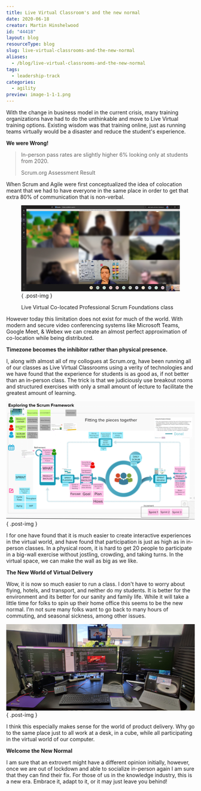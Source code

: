 ```yaml
---
title: Live Virtual Classroom's and the new normal
date: 2020-06-18
creator: Martin Hinshelwood
id: "44418"
layout: blog
resourceType: blog
slug: live-virtual-classrooms-and-the-new-normal
aliases:
  - /blog/live-virtual-classrooms-and-the-new-normal
tags:
  - leadership-track
categories:
  - agility
preview: image-1-1-1.png
---
```


With the change in business model in the current crisis, many training organizations have had to do the unthinkable and move to Live Virtual training options. Existing wisdom was that training online, just as running teams virtually would be a disaster and reduce the student's experience.

**We were Wrong!**

> In-person pass rates are slightly higher 6% looking only at students from 2020.
>
> Scrum.org Assessment Result

When Scrum and Agile were first conceptualized the idea of colocation meant that we had to have everyone in the same place in order to get that extra 80% of communication that is non-verbal.

<figure>

![](images/image-3-1280x695-3-3.png)
{ .post-img }

<figcaption>

Live Virtual Co-located Professional Scrum Foundations class

</figcaption>

</figure>

However today this limitation does not exist for much of the world. With modern and secure video conferencing systems like Microsoft Teams, Google Meet, & Webex we can create an almost perfect approximation of co-location while being distributed.

**Timezone becomes the inhibitor rather than physical presence.**

I, along with almost all of my collogues at Scrum.org, have been running all of our classes as Live Virtual Classrooms using a verity of technologies and we have found that the experience for students is as good as, if not better than an in-person class. The trick is that we judiciously use breakout rooms and structured exercises with only a small amount of lecture to facilitate the greatest amount of learning.

![](images/image-4-1148x720-5-5.png)
{ .post-img }

I for one have found that it is much easier to create interactive experiences in the virtual world, and have found that participation is just as high as in in-person classes. In a physical room, it is hard to get 20 people to participate in a big-wall exercise without jostling, crowding, and taking turns. In the virtual space, we can make the wall as big as we like.

**The New World of Virtual Delivery**

Wow, it is now so much easier to run a class. I don't have to worry about flying, hotels, and transport, and neither do my students. It is better for the environment and its better for our sanity and family life. While it will take a little time for folks to spin up their home office this seems to be the new normal. I'm not sure many folks want to go back to many hours of commuting, and seasonal sickness, among other issues.

![](images/image-6-1280x587-8-8.png)
{ .post-img }

I think this especially makes sense for the world of product delivery. Why go to the same place just to all work at a desk, in a cube, while all participating in the virtual world of our computer.

**Welcome the New Normal**

I am sure that an extrovert might have a different opinion initially, however, once we are out of lockdown and able to socialize in-person again I am sure that they can find their fix. For those of us in the knowledge industry, this is a new era. Embrace it, adapt to it, or it may just leave you behind!

